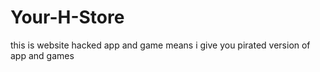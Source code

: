# Your-H-Store
this is website hacked app and game means i give you pirated version of app and games
